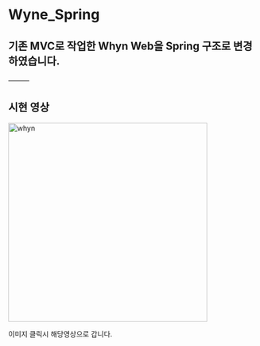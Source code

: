 # Wyne_Spring


## 기존 MVC로 작업한 Whyn Web을 Spring 구조로 변경 하였습니다.


———

## 시현 영상



[<img width="400" alt="whyn" src="https://user-images.githubusercontent.com/70096347/108584816-94d99a00-7387-11eb-9a89-8da8a78f96bc.png">](https://youtu.be/APA3r63zcQU)

이미지 클릭시 해당영상으로 갑니다.

